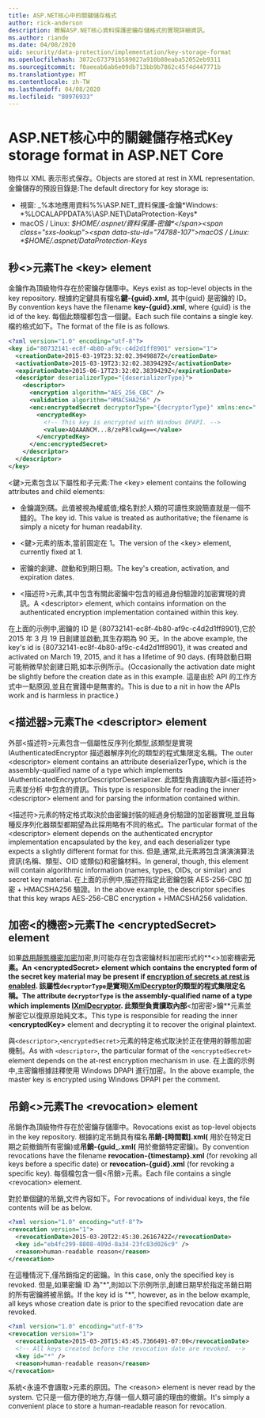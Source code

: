 ```yaml
---
title: ASP.NET核心中的關鍵儲存格式
author: rick-anderson
description: 瞭解ASP.NET核心資料保護密鑰存儲格式的實現詳細資訊。
ms.author: riande
ms.date: 04/08/2020
uid: security/data-protection/implementation/key-storage-format
ms.openlocfilehash: 3072c673791b589027a910b80eaba52052eb9311
ms.sourcegitcommit: f0aeeab6ab6e09db713bb9b7862c45f4d447771b
ms.translationtype: MT
ms.contentlocale: zh-TW
ms.lasthandoff: 04/08/2020
ms.locfileid: "80976933"
---
```

# <a name="key-storage-format-in-aspnet-core"></a><span data-ttu-id="74788-103">ASP.NET核心中的關鍵儲存格式</span><span class="sxs-lookup"><span data-stu-id="74788-103">Key storage format in ASP.NET Core</span></span>

<a name="data-protection-implementation-key-storage-format"></a>

<span data-ttu-id="74788-104">物件以 XML 表示形式保存。</span><span class="sxs-lookup"><span data-stu-id="74788-104">Objects are stored at rest in XML representation.</span></span> <span data-ttu-id="74788-105">金鑰儲存的預設目錄是:</span><span class="sxs-lookup"><span data-stu-id="74788-105">The default directory for key storage is:</span></span>

* <span data-ttu-id="74788-106">視窗: _%本地應用資料%%\ASP.NET_資料保護-金鑰\*</span><span class="sxs-lookup"><span data-stu-id="74788-106">Windows: \*%LOCALAPPDATA%\ASP.NET\DataProtection-Keys\*</span></span>
* <span data-ttu-id="74788-107">macOS / Linux: *$HOME/.aspnet/資料保護-密鑰*</span><span class="sxs-lookup"><span data-stu-id="74788-107">macOS / Linux: *$HOME/.aspnet/DataProtection-Keys*</span></span>

## <a name="the-key-element"></a><span data-ttu-id="74788-108">秒\<>元素</span><span class="sxs-lookup"><span data-stu-id="74788-108">The \<key> element</span></span>

<span data-ttu-id="74788-109">金鑰作為頂級物件存在於密鑰存儲庫中。</span><span class="sxs-lookup"><span data-stu-id="74788-109">Keys exist as top-level objects in the key repository.</span></span> <span data-ttu-id="74788-110">根據約定鍵具有檔名**鍵-{guid}.xml,** 其中{guid} 是密鑰的 ID。</span><span class="sxs-lookup"><span data-stu-id="74788-110">By convention keys have the filename **key-{guid}.xml**, where {guid} is the id of the key.</span></span> <span data-ttu-id="74788-111">每個此類檔都包含一個鍵。</span><span class="sxs-lookup"><span data-stu-id="74788-111">Each such file contains a single key.</span></span> <span data-ttu-id="74788-112">檔的格式如下。</span><span class="sxs-lookup"><span data-stu-id="74788-112">The format of the file is as follows.</span></span>

```xml
<?xml version="1.0" encoding="utf-8"?>
<key id="80732141-ec8f-4b80-af9c-c4d2d1ff8901" version="1">
  <creationDate>2015-03-19T23:32:02.3949887Z</creationDate>
  <activationDate>2015-03-19T23:32:02.3839429Z</activationDate>
  <expirationDate>2015-06-17T23:32:02.3839429Z</expirationDate>
  <descriptor deserializerType="{deserializerType}">
    <descriptor>
      <encryption algorithm="AES_256_CBC" />
      <validation algorithm="HMACSHA256" />
      <enc:encryptedSecret decryptorType="{decryptorType}" xmlns:enc="...">
        <encryptedKey>
          <!-- This key is encrypted with Windows DPAPI. -->
          <value>AQAAANCM...8/zeP8lcwAg==</value>
        </encryptedKey>
      </enc:encryptedSecret>
    </descriptor>
  </descriptor>
</key>
```

<span data-ttu-id="74788-113">\<鍵>元素包含以下屬性和子元素:</span><span class="sxs-lookup"><span data-stu-id="74788-113">The \<key> element contains the following attributes and child elements:</span></span>

* <span data-ttu-id="74788-114">金鑰識別碼。此值被視為權威值;檔名對於人類的可讀性來說簡直就是一個不錯的。</span><span class="sxs-lookup"><span data-stu-id="74788-114">The key id. This value is treated as authoritative; the filename is simply a nicety for human readability.</span></span>

* <span data-ttu-id="74788-115">\<鍵>元素的版本,當前固定在 1。</span><span class="sxs-lookup"><span data-stu-id="74788-115">The version of the \<key> element, currently fixed at 1.</span></span>

* <span data-ttu-id="74788-116">密鑰的創建、啟動和到期日期。</span><span class="sxs-lookup"><span data-stu-id="74788-116">The key's creation, activation, and expiration dates.</span></span>

* <span data-ttu-id="74788-117">\<描述符>元素,其中包含有關此密鑰中包含的經過身份驗證的加密實現的資訊。</span><span class="sxs-lookup"><span data-stu-id="74788-117">A \<descriptor> element, which contains information on the authenticated encryption implementation contained within this key.</span></span>

<span data-ttu-id="74788-118">在上面的示例中,密鑰的 ID 是 {80732141-ec8f-4b80-af9c-c4d2d1ff8901},它於 2015 年 3 月 19 日創建並啟動,其生存期為 90 天。</span><span class="sxs-lookup"><span data-stu-id="74788-118">In the above example, the key's id is {80732141-ec8f-4b80-af9c-c4d2d1ff8901}, it was created and activated on March 19, 2015, and it has a lifetime of 90 days.</span></span> <span data-ttu-id="74788-119">(有時啟動日期可能稍微早於創建日期,如本示例所示。</span><span class="sxs-lookup"><span data-stu-id="74788-119">(Occasionally the activation date might be slightly before the creation date as in this example.</span></span> <span data-ttu-id="74788-120">這是由於 API 的工作方式中一點原因,並且在實踐中是無害的。</span><span class="sxs-lookup"><span data-stu-id="74788-120">This is due to a nit in how the APIs work and is harmless in practice.)</span></span>

## <a name="the-descriptor-element"></a><span data-ttu-id="74788-121">\<描述器>元素</span><span class="sxs-lookup"><span data-stu-id="74788-121">The \<descriptor> element</span></span>

<span data-ttu-id="74788-122">外部\<描述符>元素包含一個屬性反序列化類型,該類型是實現 IAuthenticatedEncryptor 描述器解序列化的類型的程式集限定名稱。</span><span class="sxs-lookup"><span data-stu-id="74788-122">The outer \<descriptor> element contains an attribute deserializerType, which is the assembly-qualified name of a type which implements IAuthenticatedEncryptorDescriptorDeserializer.</span></span> <span data-ttu-id="74788-123">此類型負責讀取內部\<描述符>元素並分析 中包含的資訊。</span><span class="sxs-lookup"><span data-stu-id="74788-123">This type is responsible for reading the inner \<descriptor> element and for parsing the information contained within.</span></span>

<span data-ttu-id="74788-124">\<描述符>元素的特定格式取決於由密鑰封裝的經過身份驗證的加密器實現,並且每種反序列化器類型都期望為此採用略有不同的格式。</span><span class="sxs-lookup"><span data-stu-id="74788-124">The particular format of the \<descriptor> element depends on the authenticated encryptor implementation encapsulated by the key, and each deserializer type expects a slightly different format for this.</span></span> <span data-ttu-id="74788-125">但是,通常,此元素將包含演演演算法資訊(名稱、類型、OID 或類似)和密鑰材料。</span><span class="sxs-lookup"><span data-stu-id="74788-125">In general, though, this element will contain algorithmic information (names, types, OIDs, or similar) and secret key material.</span></span> <span data-ttu-id="74788-126">在上面的示例中,描述符指定此密鑰包裝 AES-256-CBC 加密 + HMACSHA256 驗證。</span><span class="sxs-lookup"><span data-stu-id="74788-126">In the above example, the descriptor specifies that this key wraps AES-256-CBC encryption + HMACSHA256 validation.</span></span>

## <a name="the-encryptedsecret-element"></a><span data-ttu-id="74788-127">加密\<的機密>元素</span><span class="sxs-lookup"><span data-stu-id="74788-127">The \<encryptedSecret> element</span></span>

<span data-ttu-id="74788-128">如果[啟用靜態機密加密](xref:security/data-protection/implementation/key-encryption-at-rest)加密,則可能存在包含密鑰材料加密形式的**&lt;&gt;加密機密**元素。</span><span class="sxs-lookup"><span data-stu-id="74788-128">An **&lt;encryptedSecret&gt;** element which contains the encrypted form of the secret key material may be present if [encryption of secrets at rest is enabled](xref:security/data-protection/implementation/key-encryption-at-rest).</span></span> <span data-ttu-id="74788-129">該屬性`decryptorType`是實現[IXmlDecryptor](/dotnet/api/microsoft.aspnetcore.dataprotection.xmlencryption.ixmldecryptor)的類型的程式集限定名稱。</span><span class="sxs-lookup"><span data-stu-id="74788-129">The attribute `decryptorType` is the assembly-qualified name of a type which implements [IXmlDecryptor](/dotnet/api/microsoft.aspnetcore.dataprotection.xmlencryption.ixmldecryptor).</span></span> <span data-ttu-id="74788-130">此類型負責讀取內部**&lt;加密密&gt;鑰**元素並解密它以復原原始純文本。</span><span class="sxs-lookup"><span data-stu-id="74788-130">This type is responsible for reading the inner **&lt;encryptedKey&gt;** element and decrypting it to recover the original plaintext.</span></span>

<span data-ttu-id="74788-131">與`<descriptor>`,`<encryptedSecret>`元素的特定格式取決於正在使用的靜態加密機制。</span><span class="sxs-lookup"><span data-stu-id="74788-131">As with `<descriptor>`, the particular format of the `<encryptedSecret>` element depends on the at-rest encryption mechanism in use.</span></span> <span data-ttu-id="74788-132">在上面的示例中,主密鑰根據註釋使用 Windows DPAPI 進行加密。</span><span class="sxs-lookup"><span data-stu-id="74788-132">In the above example, the master key is encrypted using Windows DPAPI per the comment.</span></span>

## <a name="the-revocation-element"></a><span data-ttu-id="74788-133">吊銷\<>元素</span><span class="sxs-lookup"><span data-stu-id="74788-133">The \<revocation> element</span></span>

<span data-ttu-id="74788-134">吊銷作為頂級物件存在於密鑰存儲庫中。</span><span class="sxs-lookup"><span data-stu-id="74788-134">Revocations exist as top-level objects in the key repository.</span></span> <span data-ttu-id="74788-135">根據約定吊銷具有檔名**吊銷-[時間戳].xml(** 用於在特定日期之前撤銷所有密鑰)或**吊銷-{guid_.xml(** 用於撤銷特定密鑰)。</span><span class="sxs-lookup"><span data-stu-id="74788-135">By convention revocations have the filename **revocation-{timestamp}.xml** (for revoking all keys before a specific date) or **revocation-{guid}.xml** (for revoking a specific key).</span></span> <span data-ttu-id="74788-136">每個檔包含一個\<吊銷>元素。</span><span class="sxs-lookup"><span data-stu-id="74788-136">Each file contains a single \<revocation> element.</span></span>

<span data-ttu-id="74788-137">對於單個鍵的吊銷,文件內容如下。</span><span class="sxs-lookup"><span data-stu-id="74788-137">For revocations of individual keys, the file contents will be as below.</span></span>

```xml
<?xml version="1.0" encoding="utf-8"?>
<revocation version="1">
  <revocationDate>2015-03-20T22:45:30.2616742Z</revocationDate>
  <key id="eb4fc299-8808-409d-8a34-23fc83d026c9" />
  <reason>human-readable reason</reason>
</revocation>
```

<span data-ttu-id="74788-138">在這種情況下,僅吊銷指定的密鑰。</span><span class="sxs-lookup"><span data-stu-id="74788-138">In this case, only the specified key is revoked.</span></span> <span data-ttu-id="74788-139">但是,如果密鑰 ID 為"\*",則如以下示例所示,創建日期早於指定吊銷日期的所有密鑰將被吊銷。</span><span class="sxs-lookup"><span data-stu-id="74788-139">If the key id is "\*", however, as in the below example, all keys whose creation date is prior to the specified revocation date are revoked.</span></span>

```xml
<?xml version="1.0" encoding="utf-8"?>
<revocation version="1">
  <revocationDate>2015-03-20T15:45:45.7366491-07:00</revocationDate>
  <!-- All keys created before the revocation date are revoked. -->
  <key id="*" />
  <reason>human-readable reason</reason>
</revocation>
```

<span data-ttu-id="74788-140">系統\<永遠不會讀取>元素的原因。</span><span class="sxs-lookup"><span data-stu-id="74788-140">The \<reason> element is never read by the system.</span></span> <span data-ttu-id="74788-141">它只是一個方便的地方,存儲一個人類可讀的理由的撤銷。</span><span class="sxs-lookup"><span data-stu-id="74788-141">It's simply a convenient place to store a human-readable reason for revocation.</span></span>
